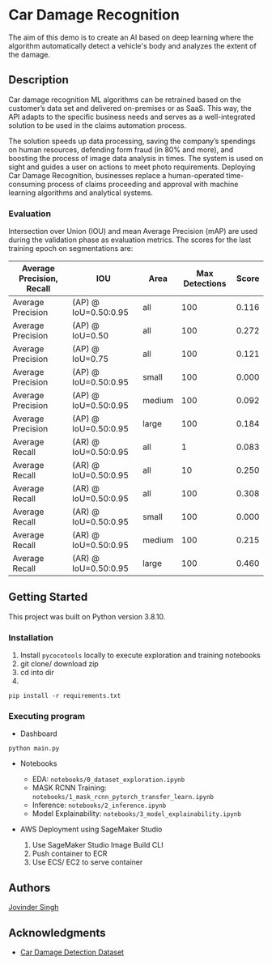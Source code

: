 # Car Damage Recognition

The aim of this demo is to create an AI based on deep learning where the algorithm automatically detect a vehicle's body and analyzes the extent of the damage.

## Description

Car damage recognition ML algorithms can be retrained based on the customer’s data set and delivered on-premises or as SaaS. This way, the API adapts to the specific business needs and serves as a well-integrated solution to be used in the claims automation process.

The solution speeds up data processing, saving the company’s spendings on human resources, defending form fraud (in 80% and more), and boosting the process of image data analysis in times. The system is used on sight and guides a user on actions to meet photo requirements. Deploying Car Damage Recognition, businesses replace a human-operated time-consuming process of claims proceeding and approval with machine learning algorithms and analytical systems.


### Evaluation

Intersection over Union (IOU) and mean Average Precision (mAP) are used during the validation phase as evaluation metrics. The scores for the last training epoch on segmentations are:

<center>

| Average Precision, Recall | IOU                   | Area   | Max Detections | Score |
|---------------------------|-----------------------|--------|----------------|-------|
| Average Precision         | (AP) @ IoU=0.50:0.95  | all    | 100            | 0.116 |
| Average Precision         | (AP) @ IoU=0.50       | all    | 100            | 0.272 |
| Average Precision         | (AP) @ IoU=0.75       | all    | 100            | 0.121 |
| Average Precision         | (AP) @ IoU=0.50:0.95  | small  | 100            | 0.000 |
| Average Precision         | (AP) @ IoU=0.50:0.95  | medium | 100            | 0.092 |
| Average Precision         | (AP) @ IoU=0.50:0.95  | large  | 100            | 0.184 |
| Average Recall            | (AR) @ IoU=0.50:0.95  | all    | 1              | 0.083 |
| Average Recall            | (AR) @ IoU=0.50:0.95  | all    | 10             | 0.250 |
| Average Recall            | (AR) @ IoU=0.50:0.95  | all    | 100            | 0.308 |
| Average Recall            | (AR) @ IoU=0.50:0.95  | small  | 100            | 0.000 |
| Average Recall            | (AR) @ IoU=0.50:0.95  | medium | 100            | 0.215 |
| Average Recall            | (AR) @ IoU=0.50:0.95  | large  | 100            | 0.460 |

</center>

## Getting Started

This project was built on Python version 3.8.10.

### Installation

1. Install `pycocotools` locally to execute exploration and training notebooks
2. git clone/ download zip
3. cd into dir
4.
```
pip install -r requirements.txt
```

### Executing program

- Dashboard
```
python main.py
```
- Notebooks
    - EDA: `notebooks/0_dataset_exploration.ipynb`
    - MASK RCNN Training: `notebooks/1_mask_rcnn_pytorch_transfer_learn.ipynb`
    - Inference: `notebooks/2_inference.ipynb`
    - Model Explainability: `notebooks/3_model_explainability.ipynb`

- AWS Deployment using SageMaker Studio
    1. Use SageMaker Studio Image Build CLI
    2. Push container to ECR
    3. Use ECS/ EC2 to serve container

## Authors

[Jovinder Singh](https://github.com/jovi-s/)

## Acknowledgments

- [Car Damage Detection Dataset](https://www.kaggle.com/datasets/lplenka/coco-car-damage-detection-dataset)
